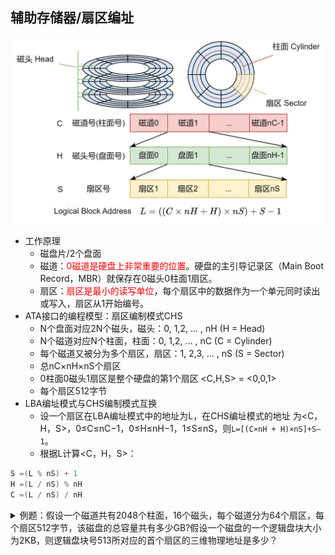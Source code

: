 ## 辅助存储器/扇区编址

![disk_arch](images/disk_arch.png)

- 工作原理
  - 磁盘片/2个盘面
  - 磁道：<font color=red>0磁道是硬盘上非常重要的位置</font>。硬盘的主引导记录区（Main Boot Record，MBR）就保存在0磁头0柱面1扇区。
  - 扇区：<font color=red>扇区是最小的读写单位</font>，每个扇区中的数据作为一个单元同时读出或写入，扇区从1开始编号。
- ATA接口的编程模型：扇区编制模式CHS
  - N个盘面对应2N个磁头，磁头：0, 1,2, ... , nH         (H = Head)
  - N个磁道对应N个柱面，柱面：0, 1,2, ... , nC          (C = Cylinder)
  - 每个磁道又被分为多个扇区，扇区：1, 2,3, ... , nS     (S = Sector)
  - 总nC×nH×nS个扇区
  - 0柱面0磁头1扇区是整个硬盘的第1个扇区 <C,H,S> = <0,0,1>
  - 每个扇区512字节
- LBA编址模式与CHS编制模式互换
  - 设一个扇区在LBA编址模式中的地址为L，在CHS编址模式的地址
为<C，H，S>，0≤C≤nC−1，0≤H≤nH−1，1≤S≤nS，则`L=[(C×nH + H)×nS]+S–1`。
  - 根据L计算<C，H，S>：

```c
S =(L % nS) + 1
H =(L / nS) % nH
C =(L / nS) / nH
```

<details>
<summary>例题：假设一个磁道共有2048个柱面，16个磁头，每个磁道分为64个扇区，每个扇区512字节，该磁盘的总容量共有多少GB?假设一个磁盘的一个逻辑盘块大小为2KB，则逻辑盘块号513所对应的首个扇区的三维物理地址是多少？</summary>

解答：

- 扇区总数：2048×16×64 = 2^11×2^4×2^6=2^21
- 总容量：2^21×512B=2^21×2^9B=2^30B=1GB
- 因为逻辑盘块大小为2KB，所以一个逻辑盘块对应2x1024/512=4个扇区
- 逻辑盘块号513对应的首个扇区的物理地址L为：
  - L = 513x4+1 = 2053
- 根据L计算<C，H，S>：
  - 由`L=[(C×nH + H)×nS]+S–1`得：
  - S = (2053 % 64) + 1 = 6
  - H = (2053 / 64) % 16 = 0
  - C = (2053 / 64) / 16 = 2
- 所以逻辑盘块号513所对应的首个扇区的三维物理地址是<C，H，S> = <2,0,6>

</details>


